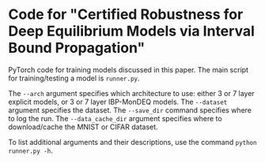 # Code for "Certified Robustness for Deep Equilibrium Models via Interval Bound Propagation"

PyTorch code for training models discussed in this paper. The main script for training/testing a model is ```runner.py```. 

The ```--arch``` argument specifies which architecture to use: either 3 or 7 layer explicit models, or 3 or 7 layer IBP-MonDEQ models. The ```--dataset``` argument specifies the dataset. The ```--save_dir``` command specifies where to log the run. The ```--data_cache_dir``` argument specifies where to download/cache the MNIST or CIFAR dataset. 

To list additional arguments and their descriptions, use the command ```python runner.py -h```.
